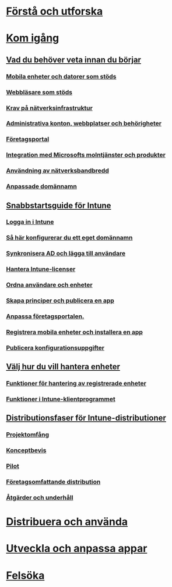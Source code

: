 # [Förstå och utforska](/intune/understand-explore/introduction-to-microsoft-intune)

# [Kom igång](what-to-know-before-you-start-microsoft-intune.md)
## [Vad du behöver veta innan du börjar](what-to-know-before-you-start-microsoft-intune.md)
### [Mobila enheter och datorer som stöds](supported-mobile-devices-and-computers.md)
### [Webbläsare som stöds](supported-web-browsers.md)
### [Krav på nätverksinfrastruktur](network-infrastructure-requirements-for-microsoft-intune.md)
### [Administrativa konton, webbplatser och behörigheter](administrative-accounts-websites-perms.md)
### [Företagsportal](microsoft-intune-company-portal.md)
### [Integration med Microsofts molntjänster och produkter](integration-with-cloud-services.md)
### [Användning av nätverksbandbredd](network-bandwidth-use.md)
### [Anpassade domännamn](domain-names-for-microsoft-intune.md)

## [Snabbstartsguide för Intune](start-with-a-paid-subscription-to-microsoft-intune.md)
### [Logga in i Intune](start-with-a-paid-subscription-to-microsoft-intune-step-1.md)
### [Så här konfigurerar du ett eget domännamn](start-with-a-paid-subscription-to-microsoft-intune-step-2.md)
### [Synkronisera AD och lägga till användare](start-with-a-paid-subscription-to-microsoft-intune-step-3.md)
### [Hantera Intune-licenser](start-with-a-paid-subscription-to-microsoft-intune-step-4.md)
### [Ordna användare och enheter](start-with-a-paid-subscription-to-microsoft-intune-step-5.md)
### [Skapa principer och publicera en app](start-with-a-paid-subscription-to-microsoft-intune-step-6.md)
### [Anpassa företagsportalen.](start-with-a-paid-subscription-to-microsoft-intune-step-7.md)
### [Registrera mobila enheter och installera en app](start-with-a-paid-subscription-to-microsoft-intune-step-8.md)
### [Publicera konfigurationsuppgifter](post-configuration-tasks.md)

## [Välj hur du vill hantera enheter](choose-how-to-manage-devices.md)
### [Funktioner för hantering av registrerade enheter](mobile-device-management-capabilities-in-microsoft-intune.md)
### [Funktioner i Intune-klientprogrammet](windows-pc-management-capabilities-in-microsoft-intune.md)

## [Distributionsfaser för Intune-distributioner](rollout-phases-for-microsoft-intune-deployment.md)
### [Projektomfång](project-scope.md)
### [Konceptbevis](proof-of-concept.md)
### [Pilot](pilot.md)
### [Företagsomfattande distribution](enterprise-rollout.md)
### [Åtgärder och underhåll](operations-and-maintenance.md)

<!-- # [Plan and Design](/intune/plan-design/ways-to-do-enterprise-mobility) -->
# [Distribuera och använda](/intune/deploy-use/overview-of-device-and-app-lifecycles-in-microsoft-intune)
# [Utveckla och anpassa appar](/intune/develop/intune-app-sdk)
# [Felsöka](/intune/troubleshoot/general-troubleshooting-tips-for-microsoft-intune)


<!--HONumber=Aug16_HO4-->


